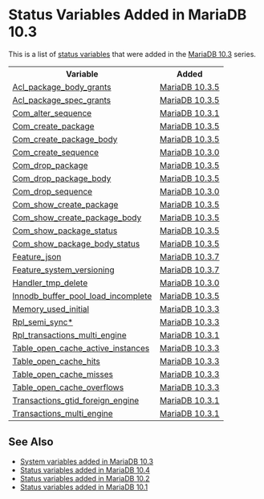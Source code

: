 # Status Variables Added in MariaDB 10.3

This is a list of [status variables](/replication/optimization-and-tuning/system-variables/server-status-variables) that were added in the [MariaDB 10.3](/kb/en/what-is-mariadb-103/) series.

<table><tbody><tr><th>Variable</th><th>Added</th></tr>
<tr><td><a href="/kb/en/server-status-variables/#acl_package_body_grants">Acl_package_body_grants</a></td><td><a href="/kb/en/mariadb-1035-release-notes/">MariaDB 10.3.5</a></td></tr>
<tr><td><a href="/kb/en/server-status-variables/#acl_package_spec_grants">Acl_package_spec_grants</a></td><td><a href="/kb/en/mariadb-1035-release-notes/">MariaDB 10.3.5</a></td></tr>
<tr><td><a href="/kb/en/server-status-variables/#com_alter_sequence">Com_alter_sequence</a></td><td><a href="/kb/en/mariadb-1031-release-notes/">MariaDB 10.3.1</a></td></tr>
<tr><td><a href="/kb/en/server-status-variables/#com_create_package">Com_create_package</a></td><td><a href="/kb/en/mariadb-1035-release-notes/">MariaDB 10.3.5</a></td></tr>
<tr><td><a href="/kb/en/server-status-variables/#com_create_package_body">Com_create_package_body</a></td><td><a href="/kb/en/mariadb-1035-release-notes/">MariaDB 10.3.5</a></td></tr>
<tr><td><a href="/kb/en/server-status-variables/#com_create_sequence">Com_create_sequence</a></td><td><a href="/kb/en/mariadb-1030-release-notes/">MariaDB 10.3.0</a></td></tr>
<tr><td><a href="/kb/en/server-status-variables/#com_drop_package">Com_drop_package</a></td><td><a href="/kb/en/mariadb-1035-release-notes/">MariaDB 10.3.5</a></td></tr>
<tr><td><a href="/kb/en/server-status-variables/#com_drop_package_body">Com_drop_package_body</a></td><td><a href="/kb/en/mariadb-1035-release-notes/">MariaDB 10.3.5</a></td></tr>
<tr><td><a href="/kb/en/server-status-variables/#com_drop_sequence">Com_drop_sequence</a></td><td><a href="/kb/en/mariadb-1030-release-notes/">MariaDB 10.3.0</a></td></tr>
<tr><td><a href="/kb/en/server-status-variables/#com_show_create_package">Com_show_create_package</a></td><td><a href="/kb/en/mariadb-1035-release-notes/">MariaDB 10.3.5</a></td></tr>
<tr><td><a href="/kb/en/server-status-variables/#com_show_create_package_body">Com_show_create_package_body</a></td><td><a href="/kb/en/mariadb-1035-release-notes/">MariaDB 10.3.5</a></td></tr>
<tr><td><a href="/kb/en/server-status-variables/#com_show_package_status">Com_show_package_status</a></td><td><a href="/kb/en/mariadb-1035-release-notes/">MariaDB 10.3.5</a></td></tr>
<tr><td><a href="/kb/en/server-status-variables/#com_show_package_body_status">Com_show_package_body_status</a></td><td><a href="/kb/en/mariadb-1035-release-notes/">MariaDB 10.3.5</a></td></tr>
<tr><td><a href="/kb/en/server-status-variables/#feature_json">Feature_json</a></td><td><a href="/kb/en/mariadb-1037-release-notes/">MariaDB 10.3.7</a></td></tr>
<tr><td><a href="/kb/en/server-status-variables/#feature_system_versioning">Feature_system_versioning</a></td><td><a href="/kb/en/mariadb-1037-release-notes/">MariaDB 10.3.7</a></td></tr>
<tr><td><a href="/kb/en/server-status-variables/#handler_tmp_delete">Handler_tmp_delete</a></td><td><a href="/kb/en/mariadb-1030-release-notes/">MariaDB 10.3.0</a></td></tr>
<tr><td><a href="/kb/en/xtradbinnodb-server-status-variables/#innodb_buffer_pool_load_incomplete">Innodb_buffer_pool_load_incomplete</a></td><td><a href="/kb/en/mariadb-1035-release-notes/">MariaDB 10.3.5</a></td></tr>
<tr><td><a href="/kb/en/server-status-variables/#memory_used_initial">Memory_used_initial</a></td><td><a href="/kb/en/mariadb-1033-release-notes/">MariaDB 10.3.3</a></td></tr>
<tr><td><a href="/kb/en/semisynchronous-replication-plugin-status-variables/">Rpl_semi_sync*</a></td><td><a href="/kb/en/mariadb-1033-release-notes/">MariaDB 10.3.3</a></td></tr>
<tr><td><a href="/kb/en/replication-and-binary-log-status-variables/#rpl_transactions_multi_engine">Rpl_transactions_multi_engine</a></td><td><a href="/kb/en/mariadb-1031-release-notes/">MariaDB 10.3.1</a></td></tr>
<tr><td><a href="/kb/en/server-status-variables/#table_open_cache_active_instances">Table_open_cache_active_instances</a></td><td><a href="/kb/en/mariadb-1033-release-notes/">MariaDB 10.3.3</a></td></tr>
<tr><td><a href="/kb/en/server-status-variables/#table_open_cache_hits">Table_open_cache_hits</a></td><td><a href="/kb/en/mariadb-1033-release-notes/">MariaDB 10.3.3</a></td></tr>
<tr><td><a href="/kb/en/server-status-variables/#table_open_cache_misses">Table_open_cache_misses</a></td><td><a href="/kb/en/mariadb-1033-release-notes/">MariaDB 10.3.3</a></td></tr>
<tr><td><a href="/kb/en/server-status-variables/#table_open_cache_overflows">Table_open_cache_overflows</a></td><td><a href="/kb/en/mariadb-1033-release-notes/">MariaDB 10.3.3</a></td></tr>
<tr><td><a href="/kb/en/replication-and-binary-log-server-status-variables/#transactions_gtid_foreign_engine">Transactions_gtid_foreign_engine</a></td><td><a href="/kb/en/mariadb-1031-release-notes/">MariaDB 10.3.1</a></td></tr>
<tr><td><a href="/kb/en/replication-and-binary-log-server-status-variables/#transactions_multi_engine">Transactions_multi_engine</a></td><td><a href="/kb/en/mariadb-1031-release-notes/">MariaDB 10.3.1</a></td></tr>
</tbody></table>

## See Also

- [System variables added in MariaDB 10.3](/replication/optimization-and-tuning/system-variables/system-and-status-variables-added-by-major-release/system-variables-added-in-mariadb-103)
- [Status variables added in MariaDB 10.4](/replication/optimization-and-tuning/system-variables/system-and-status-variables-added-by-major-release/status-variables-added-in-mariadb-104)
- [Status variables added in MariaDB 10.2](/replication/optimization-and-tuning/system-variables/system-and-status-variables-added-by-major-release/status-variables-added-in-mariadb-102)
- [Status variables added in MariaDB 10.1](/replication/optimization-and-tuning/system-variables/system-and-status-variables-added-by-major-release/status-variables-added-in-mariadb-101)